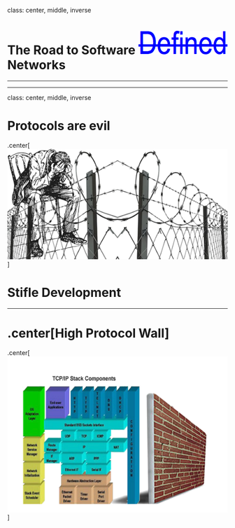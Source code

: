 class: center, middle, inverse
# The Road to Software ![Defined](/images/Defined.png) Networks

---

---
class: center, middle, inverse

# Protocols are evil
.center[<img src="/images/Barbed.png" alt="Styfle" style="width: 700px;"/>]
<!-- ![Barbed](/images/Barbed.png)
 -->
 # Stifle Development

---

# .center[High Protocol Wall]

.center[<img src="/images/HiWall.png" alt="Protocol Bound" style="width: 800px;"/>]

<!---
<img src="/images/HiWall.png" alt="Protocol Bound" style="width: 300px;"/><img src="/images/BrickWall1.png" alt="High Protocol Wall" style="width: 300px;"/> 

your comment goes here
![High Protocol Wall][2]
.right[[2]: /images/BrickWall.png]
-->

